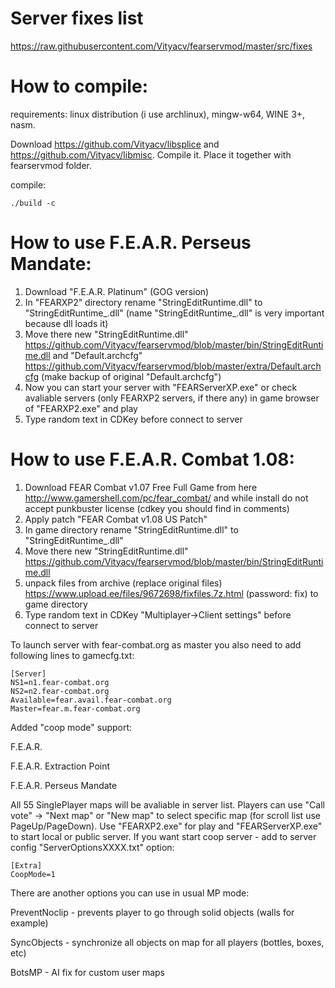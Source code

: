 # Server fixes list
https://raw.githubusercontent.com/Vityacv/fearservmod/master/src/fixes

# How to compile:
requirements: linux distribution (i use archlinux), mingw-w64, WINE 3+, nasm.

Download https://github.com/Vityacv/libsplice and https://github.com/Vityacv/libmisc. Compile it. Place it together with fearservmod folder.

compile:
```
./build -c
```
# How to use F.E.A.R. Perseus Mandate:
1. Download "F.E.A.R. Platinum" (GOG version)
2. In "FEARXP2" directory rename "StringEditRuntime.dll" to "StringEditRuntime_.dll" (name "StringEditRuntime_.dll" is very important because dll loads it)
3. Move there new "StringEditRuntime.dll" https://github.com/Vityacv/fearservmod/blob/master/bin/StringEditRuntime.dll and "Default.archcfg" https://github.com/Vityacv/fearservmod/blob/master/extra/Default.archcfg (make backup of original "Default.archcfg")
4. Now you can start your server with "FEARServerXP.exe" or check avaliable servers (only FEARXP2 servers, if there any) in game browser of "FEARXP2.exe" and play
5. Type random text in CDKey before connect to server

# How to use F.E.A.R. Combat 1.08:
1. Download FEAR Combat v1.07 Free Full Game from here http://www.gamershell.com/pc/fear_combat/ and while install do not accept punkbuster license (cdkey you should find in comments)
2. Apply patch "FEAR Combat v1.08 US Patch"
3. In game directory rename "StringEditRuntime.dll" to "StringEditRuntime_.dll"
4. Move there new "StringEditRuntime.dll" https://github.com/Vityacv/fearservmod/blob/master/bin/StringEditRuntime.dll
5. unpack files from archive (replace original files) https://www.upload.ee/files/9672698/fixfiles.7z.html (password: fix) to game directory 
6. Type random text in CDKey "Multiplayer->Client settings" before connect to server

To launch server with fear-combat.org as master you also need to add following lines to gamecfg.txt:

	[Server]
	NS1=n1.fear-combat.org
	NS2=n2.fear-combat.org
	Available=fear.avail.fear-combat.org
	Master=fear.m.fear-combat.org

Added "coop mode" support:

F.E.A.R.

F.E.A.R. Extraction Point

F.E.A.R. Perseus Mandate

All 55 SinglePlayer maps will be avaliable in server list. Players can use "Call vote" -> "Next map" or "New map" to select specific map (for scroll list use PageUp/PageDown).
Use "FEARXP2.exe" for play and "FEARServerXP.exe" to start local or public server.
If you want start coop server - add to server config "ServerOptionsXXXX.txt" option:

	[Extra]
	CoopMode=1

There are another options you can use in usual MP mode:

PreventNoclip - prevents player to go through solid objects (walls for example)

SyncObjects - synchronize all objects on map for all players (bottles, boxes, etc)

BotsMP - AI fix for custom user maps

